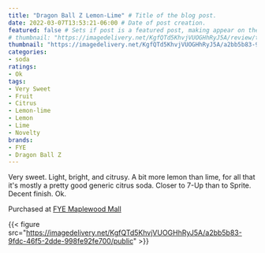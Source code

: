 ```yaml
---
title: "Dragon Ball Z Lemon-Lime" # Title of the blog post.
date: 2022-03-07T13:53:21-06:00 # Date of post creation.
featured: false # Sets if post is a featured post, making appear on the home page side bar.
# thumbnail: "https://imagedelivery.net/KgfQTd5KhvjVUOGHhRyJ5A/review/thumbs/dbz-lemon-lime.jpg" # Sets thumbnail image appearing inside card on homepage.
thumbnail: "https://imagedelivery.net/KgfQTd5KhvjVUOGHhRyJ5A/a2bb5b83-9fdc-46f5-2dde-998fe92fe700/thumb"
categories:
- soda
ratings:
- Ok
tags:
- Very Sweet
- Fruit
- Citrus
- Lemon-lime
- Lemon
- Lime
- Novelty
brands:
- FYE
- Dragon Ball Z
---
```


Very sweet. Light, bright, and citrusy. A bit more lemon than lime, for all that it's mostly a pretty good generic citrus soda. Closer to 7-Up than to Sprite. Decent finish. Ok.

Purchased at [FYE Maplewood Mall](https://www.fye.com/)

{{< figure src="https://imagedelivery.net/KgfQTd5KhvjVUOGHhRyJ5A/a2bb5b83-9fdc-46f5-2dde-998fe92fe700/public" >}}
